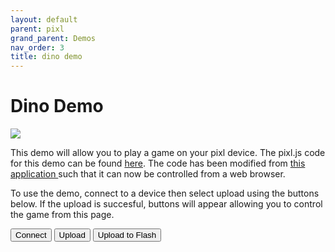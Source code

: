 ```yaml
---
layout: default
parent: pixl
grand_parent: Demos
nav_order: 3
title: dino demo
---
```


<script src="https://unpkg.com/remote-uploader@3.0.0/dist/remote.min.js"></script>

# Dino Demo

<img src="../../media/dino.gif"/>

This demo will allow you to play a game on your pixl device. The pixl.js code for this demo can be found <a href="https://github.com/cmurray95/Dissertation/blob/main/src/demos/pixl-demo/dinosaur_interactive.js">here</a>. The code has been modified from <a href="https://github.com/espruino/EspruinoApps/blob/master/apps/trex/app.js"> this application </a> such that it can now be controlled from a web browser.

To use the demo, connect to a device then select upload using the buttons below. If the upload is succesful, buttons will appear allowing you to control the game from this page.

<button onclick="connect()" class="btn"> Connect </button>
<button onclick="upload()" class="btn"> Upload </button>
<button onclick="uploadFlash()" class="btn"> Upload to Flash </button>

<p></p>

<div id="controller" style="visibility:hidden">
  <button onclick="jump()" class="btn"> Jump! </button>
  <button onclick="restart()" class="btn"> Restart </button>
  <p></p>
</div>

<script>
    let connection = new Remote();

    function connect() {
        connection.connect();
    }

    function upload() {
        let url = "https://raw.githubusercontent.com/cmurray95/Dissertation/main/src/demos/pixl-demo/dinosaur_interactive.js";
        connection.upload(url).then(success => {
            if(success){
                document.getElementById("controller").style.visibility = "visible";
            } else {
                alert("Upload Failed! Please try again");
            }
        })
    }

     function uploadFlash() {
        let url = "https://raw.githubusercontent.com/cmurray95/Dissertation/main/src/demos/pixl-demo/dinosaur_interactive.js";
        connection.upload(url, true).then(success => {
            if(success){
                document.getElementById("controller").style.visibility = "visible";
            } else {
                alert("Upload Failed! Please try again");
            }
        })
    }

    function jump() {
        connection.call("jump();");
    }

    function restart() {
        connection.call("restart();");
    }
</script>